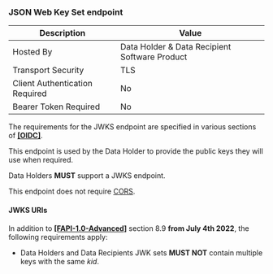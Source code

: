 ### JSON Web Key Set endpoint
| Description | Value |
|---|---|
| Hosted By | Data Holder & Data Recipient Software Product |
| Transport Security | TLS |
| Client Authentication Required | No |
| Bearer Token Required | No |

The requirements for the JWKS endpoint are specified in various sections of **[[OIDC]](#nref-OIDC)**.

This endpoint is used by the Data Holder to provide the public keys they will use when required.

Data Holders **MUST** support a JWKS endpoint.

This endpoint does not require [CORS](#cors).


#### JWKS URIs

In addition to **[[FAPI-1.0-Advanced]](#nref-FAPI-1-0-Advanced)** section 8.9 **from July 4th 2022**, the following requirements apply:

* Data Holders and Data Recipients JWK sets **MUST NOT** contain multiple keys with the same _kid_.
